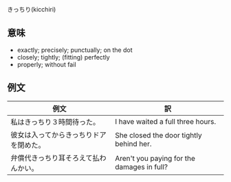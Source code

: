 きっちり(kicchiri)

## 意味

+ exactly; precisely; punctually; on the dot
+ closely; tightly; (fitting) perfectly​
+ properly; without fail​

## 例文

|例文|訳|
| --- | --- |
|私はきっちり３時間待った。|I have waited a full three hours.|
|彼女は入ってからきっちりドアを閉めた。|She closed the door tightly behind her.|
|弁償代きっちり耳そろえて払わんかい。|Aren't you paying for the damages in full?|